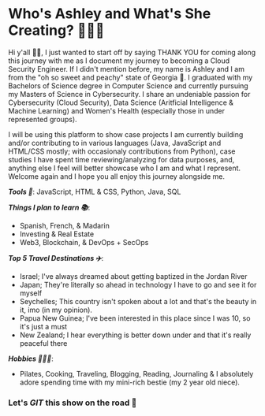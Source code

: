 # Who's Ashley and What's She Creating? 👩🏿‍💻

Hi y'all 👋🏿, I just wanted to start off by saying THANK YOU for coming along this journey with me as I document my journey to becoming a Cloud Security Engineer. If I didn't mention before, my name is Ashley and I am from the "oh so sweet and peachy" state of Georgia 🍑. I graduated with my Bachelors of Science degree in Computer Science and currently pursuing my Masters of Science in Cybersecurity. I share an undeniable passion for Cybersecurity (Cloud Security), Data Science (Aritficial Intelligence & Machine Learning) and Women's Health (especially those in under represented groups). 

I will be using this platform to show case projects I am currently building and/or contributing to in various languages (Java, JavaScript and HTML/CSS mostly; with occasionaly contributions from Python), case studies I have spent time reviewing/analyzing for data purposes, and, anything else I feel will better showcase who I am and what I represent. Welcome again and I hope you all enjoy this journey alongside me.

***Tools 🔗***: JavaScript, HTML & CSS, Python, Java, SQL

***Things I plan to learn 📚***:
- Spanish, French, & Madarin
- Investing & Real Estate
- Web3, Blockchain, & DevOps + SecOps

***Top 5 Travel Destinations ✈️***:
- Israel; I've always dreamed about getting baptized in the Jordan River
- Japan; They're literally so ahead in technology I have to go and see it for myself 
- Seychelles; This country isn't spoken about a lot and that's the beauty in it, imo (in my opinion).
- Papua New Guinea; I've been interested in this place since I was 10, so it's just a must
- New Zealand; I hear everything is better down under and that it's really peaceful there

***Hobbies 🏋🏿‍♀️***:
* Pilates, Cooking, Traveling, Blogging, Reading, Journaling & I absolutely adore spending time with my mini-rich bestie (my 2 year old niece).

### Let's *GIT* this show on the road 🚀

